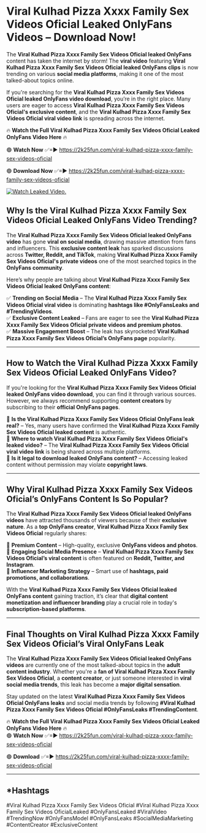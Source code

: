 # ️Viral Kulhad Pizza Xxxx Family Sex Videos Oficial Leaked OnlyFans Videos – Download Now!

The **️Viral Kulhad Pizza Xxxx Family Sex Videos Oficial leaked OnlyFans** content has taken the internet by storm! The **viral video** featuring **️Viral Kulhad Pizza Xxxx Family Sex Videos Oficial leaked OnlyFans clips** is now trending on various **social media platforms**, making it one of the most talked-about topics online.  

If you're searching for the **️Viral Kulhad Pizza Xxxx Family Sex Videos Oficial leaked OnlyFans video download**, you’re in the right place. Many users are eager to access **️Viral Kulhad Pizza Xxxx Family Sex Videos Oficial's exclusive content**, and the **️Viral Kulhad Pizza Xxxx Family Sex Videos Oficial viral video link** is spreading across the internet.  

🔥 **Watch the Full ️Viral Kulhad Pizza Xxxx Family Sex Videos Oficial Leaked OnlyFans Video Here** 🔥  

🟢 **Watch Now** ✅=► https://2k25fun.com/️viral-kulhad-pizza-xxxx-family-sex-videos-oficial

🟢 **Download Now** ✅=► https://2k25fun.com/️viral-kulhad-pizza-xxxx-family-sex-videos-oficial

[![Watch Leaked Video.](https://miro.medium.com/v2/resize:fit:828/format:webp/1*cilzJN44JGOrTw9NJCrNHA.gif "Watch Leaked Video")](https://2k25fun.com/️viral-kulhad-pizza-xxxx-family-sex-videos-oficial)

## **Why Is the ️Viral Kulhad Pizza Xxxx Family Sex Videos Oficial Leaked OnlyFans Video Trending?**  

The **️Viral Kulhad Pizza Xxxx Family Sex Videos Oficial leaked OnlyFans video** has gone **viral on social media**, drawing massive attention from fans and influencers. This **exclusive content leak** has sparked discussions across **Twitter, Reddit, and TikTok**, making **️Viral Kulhad Pizza Xxxx Family Sex Videos Oficial's private videos** one of the most searched topics in the **OnlyFans community**.  

Here’s why people are talking about **️Viral Kulhad Pizza Xxxx Family Sex Videos Oficial leaked OnlyFans content**:  

✅ **Trending on Social Media** – The **️Viral Kulhad Pizza Xxxx Family Sex Videos Oficial viral video** is dominating **hashtags like #OnlyFansLeaks and #TrendingVideos**.  
✅ **Exclusive Content Leaked** – Fans are eager to see the **️Viral Kulhad Pizza Xxxx Family Sex Videos Oficial private videos and premium photos**.  
✅ **Massive Engagement Boost** – The leak has skyrocketed **️Viral Kulhad Pizza Xxxx Family Sex Videos Oficial’s OnlyFans page** popularity.  

---

## **How to Watch the ️Viral Kulhad Pizza Xxxx Family Sex Videos Oficial Leaked OnlyFans Video?**  

If you're looking for the **️Viral Kulhad Pizza Xxxx Family Sex Videos Oficial leaked OnlyFans video download**, you can find it through various sources. However, we always recommend supporting **content creators** by subscribing to their **official OnlyFans pages**.  

🔹 **Is the ️Viral Kulhad Pizza Xxxx Family Sex Videos Oficial OnlyFans leak real?** – Yes, many users have confirmed the **️Viral Kulhad Pizza Xxxx Family Sex Videos Oficial leaked content** is authentic.  
🔹 **Where to watch ️Viral Kulhad Pizza Xxxx Family Sex Videos Oficial's leaked video?** – The **️Viral Kulhad Pizza Xxxx Family Sex Videos Oficial viral video link** is being shared across multiple platforms.  
🔹 **Is it legal to download leaked OnlyFans content?** – Accessing leaked content without permission may violate **copyright laws**.  

---

## **Why ️Viral Kulhad Pizza Xxxx Family Sex Videos Oficial’s OnlyFans Content Is So Popular?**  

The **️Viral Kulhad Pizza Xxxx Family Sex Videos Oficial leaked OnlyFans videos** have attracted thousands of viewers because of their **exclusive nature**. As a **top OnlyFans creator**, **️Viral Kulhad Pizza Xxxx Family Sex Videos Oficial** regularly shares:  

📌 **Premium Content** – High-quality, exclusive **OnlyFans videos and photos**.  
📌 **Engaging Social Media Presence** – **️Viral Kulhad Pizza Xxxx Family Sex Videos Oficial’s viral content** is often featured on **Reddit, Twitter, and Instagram**.  
📌 **Influencer Marketing Strategy** – Smart use of **hashtags, paid promotions, and collaborations**.  

With the **️Viral Kulhad Pizza Xxxx Family Sex Videos Oficial leaked OnlyFans content** gaining traction, it’s clear that **digital content monetization and influencer branding** play a crucial role in today's **subscription-based platforms**.  

---

## **Final Thoughts on ️Viral Kulhad Pizza Xxxx Family Sex Videos Oficial’s Viral OnlyFans Leak**  

The **️Viral Kulhad Pizza Xxxx Family Sex Videos Oficial leaked OnlyFans videos** are currently one of the most talked-about topics in the **adult content industry**. Whether you're a **fan of ️Viral Kulhad Pizza Xxxx Family Sex Videos Oficial**, a **content creator**, or just someone interested in **viral social media trends**, this leak has become a **major digital sensation**.  

Stay updated on the latest **️Viral Kulhad Pizza Xxxx Family Sex Videos Oficial OnlyFans leaks** and social media trends by following **#️Viral Kulhad Pizza Xxxx Family Sex Videos Oficial #OnlyFansLeaks #TrendingContent**.  

🔥 **Watch the Full ️Viral Kulhad Pizza Xxxx Family Sex Videos Oficial Leaked OnlyFans Video Here** 🔥  
🟢 **Watch Now** ✅=► https://2k25fun.com/️viral-kulhad-pizza-xxxx-family-sex-videos-oficial

🟢 **Download** ✅=► https://2k25fun.com/️viral-kulhad-pizza-xxxx-family-sex-videos-oficial

---

## *Hashtags
#️Viral Kulhad Pizza Xxxx Family Sex Videos Oficial #️Viral Kulhad Pizza Xxxx Family Sex Videos OficialLeaked #OnlyFansLeaked #ViralVideo #TrendingNow #OnlyFansModel #OnlyFansLeaks #SocialMediaMarketing #ContentCreator #ExclusiveContent  